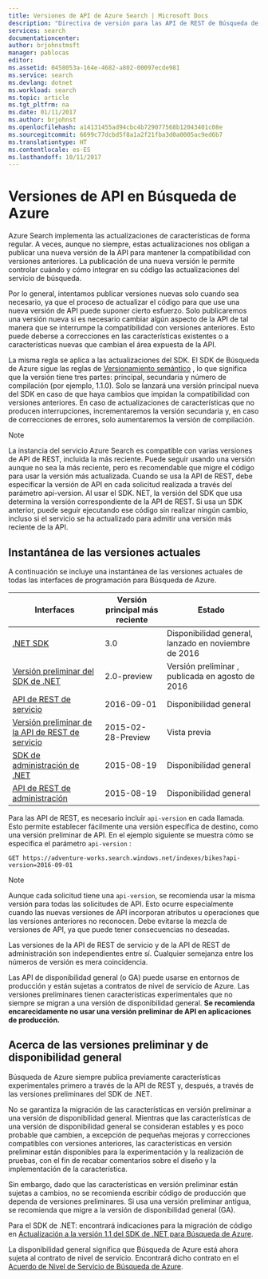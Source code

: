 ```yaml
---
title: Versiones de API de Azure Search | Microsoft Docs
description: "Directiva de versión para las API de REST de Búsqueda de Azure y la biblioteca de cliente en el SDK de .NET."
services: search
documentationcenter: 
author: brjohnstmsft
manager: pablocas
editor: 
ms.assetid: 0458053a-164e-4682-a802-00097ecde981
ms.service: search
ms.devlang: dotnet
ms.workload: search
ms.topic: article
ms.tgt_pltfrm: na
ms.date: 01/11/2017
ms.author: brjohnst
ms.openlocfilehash: a14131455ad94cbc4b729077568b12043401c08e
ms.sourcegitcommit: 6699c77dcbd5f8a1a2f21fba3d0a0005ac9ed6b7
ms.translationtype: HT
ms.contentlocale: es-ES
ms.lasthandoff: 10/11/2017
---
```

# <a name="api-versions-in-azure-search"></a>Versiones de API en Búsqueda de Azure
Azure Search implementa las actualizaciones de características de forma regular. A veces, aunque no siempre, estas actualizaciones nos obligan a publicar una nueva versión de la API para mantener la compatibilidad con versiones anteriores. La publicación de una nueva versión le permite controlar cuándo y cómo integrar en su código las actualizaciones del servicio de búsqueda.

Por lo general, intentamos publicar versiones nuevas solo cuando sea necesario, ya que el proceso de actualizar el código para que use una nueva versión de API puede suponer cierto esfuerzo. Solo publicaremos una versión nueva si es necesario cambiar algún aspecto de la API de tal manera que se interrumpe la compatibilidad con versiones anteriores. Esto puede deberse a correcciones en las características existentes o a características nuevas que cambian el área expuesta de la API.

La misma regla se aplica a las actualizaciones del SDK. El SDK de Búsqueda de Azure sigue las reglas de [Versionamiento semántico](http://semver.org/) , lo que significa que la versión tiene tres partes: principal, secundaria y número de compilación (por ejemplo, 1.1.0). Solo se lanzará una versión principal nueva del SDK en caso de que haya cambios que impidan la compatibilidad con versiones anteriores. En caso de actualizaciones de características que no producen interrupciones, incrementaremos la versión secundaria y, en caso de correcciones de errores, solo aumentaremos la versión de compilación.

> [!NOTE]
> La instancia del servicio Azure Search es compatible con varias versiones de API de REST, incluida la más reciente. Puede seguir usando una versión aunque no sea la más reciente, pero es recomendable que migre el código para usar la versión más actualizada. Cuando se usa la API de REST, debe especificar la versión de API en cada solicitud realizada a través del parámetro api-version. Al usar el SDK. NET, la versión del SDK que usa determina la versión correspondiente de la API de REST. Si usa un SDK anterior, puede seguir ejecutando ese código sin realizar ningún cambio, incluso si el servicio se ha actualizado para admitir una versión más reciente de la API.

## <a name="snapshot-of-current-versions"></a>Instantánea de las versiones actuales
A continuación se incluye una instantánea de las versiones actuales de todas las interfaces de programación para Búsqueda de Azure.

| Interfaces | Versión principal más reciente | Estado |
| --- | --- | --- |
| [.NET SDK](https://aka.ms/search-sdk) |3.0 |Disponibilidad general, lanzado en noviembre de 2016 |
| [Versión preliminar del SDK de .NET](https://aka.ms/search-sdk-preview) |2.0-preview |Versión preliminar , publicada en agosto de 2016 |
| [API de REST de servicio](https://docs.microsoft.com/rest/api/searchservice/) |2016-09-01 |Disponibilidad general |
| [Versión preliminar de la API de REST de servicio](search-api-2015-02-28-preview.md) |2015-02-28-Preview |Vista previa |
| [SDK de administración de .NET](https://aka.ms/search-mgmt-sdk) |2015-08-19 |Disponibilidad general |
| [API de REST de administración](https://docs.microsoft.com/rest/api/searchmanagement/) |2015-08-19 |Disponibilidad general |

Para las API de REST, es necesario incluir `api-version` en cada llamada. Esto permite establecer fácilmente una versión específica de destino, como una versión preliminar de API. En el ejemplo siguiente se muestra cómo se especifica el parámetro `api-version` :

    GET https://adventure-works.search.windows.net/indexes/bikes?api-version=2016-09-01

> [!NOTE]
> Aunque cada solicitud tiene una `api-version`, se recomienda usar la misma versión para todas las solicitudes de API. Esto ocurre especialmente cuando las nuevas versiones de API incorporan atributos u operaciones que las versiones anteriores no reconocen. Debe evitarse la mezcla de versiones de API, ya que puede tener consecuencias no deseadas.
>
> Las versiones de la API de REST de servicio y de la API de REST de administración son independientes entre sí. Cualquier semejanza entre los números de versión es mera coincidencia.

Las API de disponibilidad general (o GA) puede usarse en entornos de producción y están sujetas a contratos de nivel de servicio de Azure. Las versiones preliminares tienen características experimentales que no siempre se migran a una versión de disponibilidad general. **Se recomienda encarecidamente no usar una versión preliminar de API en aplicaciones de producción.**

## <a name="about-preview-and-generally-available-versions"></a>Acerca de las versiones preliminar y de disponibilidad general
Búsqueda de Azure siempre publica previamente características experimentales primero a través de la API de REST y, después, a través de las versiones preliminares del SDK de .NET.

No se garantiza la migración de las características en versión preliminar a una versión de disponibilidad general. Mientras que las características de una versión de disponibilidad general se consideran estables y es poco probable que cambien, a excepción de pequeñas mejoras y correcciones compatibles con versiones anteriores, las características en versión preliminar están disponibles para la experimentación y la realización de pruebas, con el fin de recabar comentarios sobre el diseño y la implementación de la característica.

Sin embargo, dado que las características en versión preliminar están sujetas a cambios, no se recomienda escribir código de producción que dependa de versiones preliminares. Si usa una versión preliminar antigua, se recomienda que migre a la versión de disponibilidad general (GA).

Para el SDK de .NET: encontrará indicaciones para la migración de código en [Actualización a la versión 1.1 del SDK de .NET para Búsqueda de Azure](search-dotnet-sdk-migration.md).

La disponibilidad general significa que Búsqueda de Azure está ahora sujeta al contrato de nivel de servicio. Encontrará dicho contrato en el [Acuerdo de Nivel de Servicio de Búsqueda de Azure](https://azure.microsoft.com/support/legal/sla/search/v1_0/).
